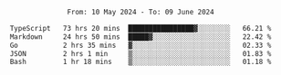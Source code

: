 <div align="center">
<p style="text-align: center;">
<!--START_SECTION:waka-->

```txt
From: 10 May 2024 - To: 09 June 2024

TypeScript   73 hrs 20 mins  ████████████████▓░░░░░░░░   66.21 %
Markdown     24 hrs 50 mins  █████▓░░░░░░░░░░░░░░░░░░░   22.42 %
Go           2 hrs 35 mins   ▓░░░░░░░░░░░░░░░░░░░░░░░░   02.33 %
JSON         2 hrs 1 min     ▒░░░░░░░░░░░░░░░░░░░░░░░░   01.83 %
Bash         1 hr 18 mins    ▒░░░░░░░░░░░░░░░░░░░░░░░░   01.18 %
```

<!--END_SECTION:waka-->
</p>
</div>

